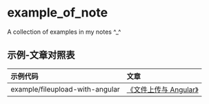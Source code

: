 # example_of_note
A collection of examples in my notes ^_^

## 示例-文章对照表
| 示例代码        | 文章   |
| :------------- | :------------- |
| example/fileupload-with-angular | [《文件上传与 Angular》](http://www.jianshu.com/p/6bea6662fd74)       |
